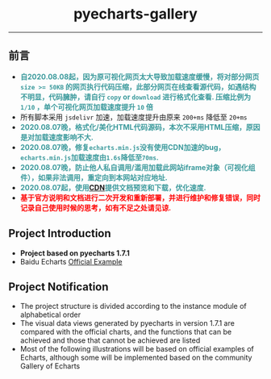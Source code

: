 <h1 align="center">pyecharts-gallery</h1>

---

## 前言

- **<font color=#3b9a9c>自2020.08.08起，因为原可视化网页太大导致加载速度缓慢，将对部分网页 `size >= 50KB` 的网页执行代码压缩，此部分网页在线查看源代码，如遇结构不明显，代码臃肿，请自行 `copy` or `download` 进行格式化查看. 压缩比例为 `1/10` ，单个可视化网页加载速度提升 `10` 倍</font>**
- 所有脚本采用 `jsdelivr` 加速，加载速度提升由原来 `200+ms` 降低至 `20+ms`
- **<font color=#3b9a9c>2020.08.07晚，格式化/美化HTML代码源码，本次不采用HTML压缩，原因是对加载速度影响不大.</font>**
- **<font color=#3b9a9c>2020.08.07晚，修复`echarts.min.js`没有使用CDN加速的bug，`echarts.min.js`加载速度由`1.6s`降低至`70ms`.</font>**
- **<font color=#3b9a9c>2020.08.07晚，防止他人私自调用/滥用加载此网站iframe对象（可视化组件），如果非法调用，重定向到本网站对应地址.</font>**
- **<font color=#3b9a9c>2020.08.07起，使用[CDN](https://cdn.jsdelivr.net/)提供文档预览和下载，优化速度.</font>**
- **<font color=red>基于官方说明和文档进行二次开发和重新部署，并进行维护和修复错误，同时记录自己使用时候的思考，如有不足之处请见谅.</font>**

## Project Introduction

* **Project based on pyecharts 1.7.1**
* Baidu Echarts [Official Example](https://www.echartsjs.com/examples/zh/)

## Project Notification

* The project structure is divided according to the instance module of alphabetical order
* The visual data views generated by pyecharts in version 1.7.1 are compared with the official charts, and the functions that can be achieved and those that cannot be achieved are listed
* Most of the following illustrations will be based on official examples of Echarts, although some will be implemented based on the community Gallery of Echarts
